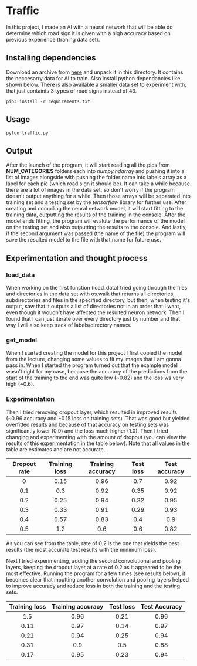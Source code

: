 # Traffic

In this project, I made an AI with a neural network that will be able do determine which road sign it is given with a high accuracy based on previous experience (traning data set).

## Installing dependencies

Download an archive from [here](https://cdn.cs50.net/ai/2020/x/projects/5/gtsrb.zip) and unpack it in this directory. It contains the neccesarry data for AI to train. Also install python dependancies like shown below. There is also available a smaller data [set](https://cdn.cs50.net/ai/2020/x/projects/5/gtsrb-small.zip) to experiment with, that just containts 3 types of road signs instead of 43.

```
pip3 install -r requirements.txt 
```

## Usage

```
pyton traffic.py
```

## Output

After the launch of the program, it will start reading all the pics from **NUM_CATEGORIES** folders each into *numpy.ndarray* and pushing it into a list of images alongside with pushing the folder name into labels array as a label for each pic (which road sign it should be). It can take a while because there are a lot of images in the data set, so don't worry if the program doesn't output anything for a while. Then those arrays will be separated into training set and a testing set by the *tensorflow* library for further use. After creating and compiling the neural network model, it will start fitting to the training data, outputting the results of the training in the console. After the model ends fitting, the program will evalute the performance of the model on the testing set and also outputting the results to the console. And lastly, if the second argument was passed (the name of the file) the program will save the resulted model to the file with that name for future use.

## Experimentation and thought process

### load_data

When working on the first function (load_data) tried going through the files and directories in the data set with os.walk that returns all directories, subdirectories and files in the specified directory, but then, when testing it's output, saw that it outputs a list of directories not in an order that I want, even though it woudn't have affected the resulted neuron network. Then I found that I can just iterate over every directory just by number and that way I will also keep track of labels/directory names.

### get_model

When I started creating the model for this project I first copied the model from the lecture, changing some values to fit my images that I am gonna pass in. When I started the program turned out that the example model wasn't right for my case, because the accuracy of the predictions from the start of the training to the end was quite low (~0.82) and the loss ws very high (~0.6). 

### Experimentation

Then I tried removing dropout layer, which resulted in improved results (~0.96 accuracy and ~0.15 loss on training sets). That was good but yielded overfitted results and because of that accuracy on testing sets was significantly lower (0.9) and the loss much higher (1.0). Then I tried changing and experimenting with the amount of dropout (you can view the results of this experimentation in the table below). Note that all values in the table are estimates and are not accurate.

| Dropout rate | Training loss | Training accuracy | Test loss | Test accuracy |
|:------------:|:-------------:|:-----------------:|:---------:|:-------------:|
|       0      |      0.15     |        0.96       |    0.7    |      0.92     |
|      0.1     |      0.3      |        0.92       |    0.35   |      0.92     |
|      0.2     |      0.25     |        0.94       |    0.32   |      0.95     |
|      0.3     |      0.33     |        0.91       |    0.29   |      0.93     |
|      0.4     |      0.57     |        0.83       |    0.4    |      0.9      |
|      0.5     |      1.2      |        0.6        |    0.6    |      0.82     |

As you can see from the table, rate of 0.2 is the one that yields the best results (the most accurate test results with the minimum loss).

Next I tried experimenting, adding the second convolutional and pooling layers, keeping the dropout layer at a rate of 0.2 as it appeared to be the most effective. Running the program for a few times (see results below), it becomes clear that inputting another convolution and pooling layers helped to improve accuracy and reduce loss in both the training and the testing sets.

| Training loss | Training accuracy | Test loss | Test Accuracy |
|:-------------:|:-----------------:|:---------:|:-------------:|
|      1.5      |        0.96       |    0.21   |      0.96     |
|      0.11     |        0.97       |    0.14   |      0.97     |
|      0.21     |        0.94       |    0.25   |      0.94     |
|      0.31     |        0.9        |    0.5    |      0.88     |
|      0.17     |        0.95       |    0.23   |      0.94     |
